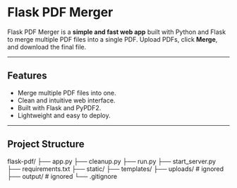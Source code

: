 # Flask PDF Merger

Flask PDF Merger is a **simple and fast web app** built with Python and Flask to merge multiple PDF files into a single PDF. Upload PDFs, click **Merge**, and download the final file.

---

## Features

- Merge multiple PDF files into one.
- Clean and intuitive web interface.
- Built with Flask and PyPDF2.
- Lightweight and easy to deploy.

---

## Project Structure
flask-pdf/ ├── app.py ├── cleanup.py ├── run.py ├── start_server.py ├── requirements.txt ├── static/ ├── templates/ ├── uploads/      # ignored ├── output/       # ignored └── .gitignore
